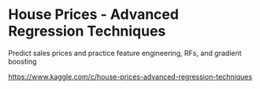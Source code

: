 # House Prices - Advanced Regression Techniques

Predict sales prices and practice feature engineering, RFs, and gradient boosting

https://www.kaggle.com/c/house-prices-advanced-regression-techniques

